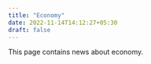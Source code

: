 ```yaml
---
title: "Economy"
date: 2022-11-14T14:12:27+05:30
draft: false
---
```


This page contains news about economy.